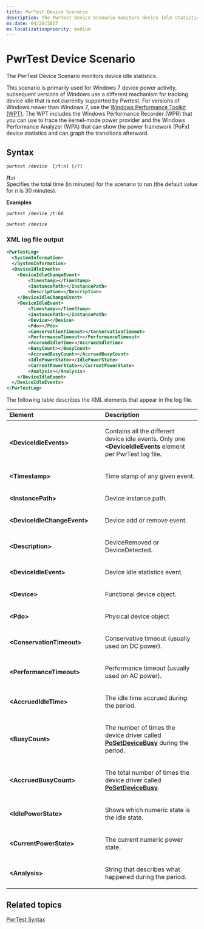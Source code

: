 ```yaml
---
title: PwrTest Device Scenario
description: The PwrTest Device Scenario monitors device idle statistics.
ms.date: 04/20/2017
ms.localizationpriority: medium
---
```


# PwrTest Device Scenario


The PwrTest Device Scenario monitors device idle statistics.

This scenario is primarily used for Windows 7 device power activity, subsequent versions of Windows use a different mechanism for tracking device idle that is not currently supported by Pwrtest. For versions of Windows newer than Windows 7, use the [Windows Performance Toolkit (WPT)](/windows-hardware/test/wpt/windows-performance-toolkit-technical-reference). The WPT includes the Windows Performance Recorder (WPR) that you can use to trace the kernel-mode power provider and the Windows Performance Analyzer (WPA) that can show the power framework (PoFx) device statistics and can graph the transitions afterward.

## <span id="Syntax"></span><span id="syntax"></span><span id="SYNTAX"></span>Syntax


```
pwrtest /device  [/t:n] [/?] 
```

<span id="_t_n"></span><span id="_T_N"></span>**/t:**<em>n</em>  
Specifies the total time (in minutes) for the scenario to run (the default value for *n* is 30 minutes).

**Examples**

```
pwrtest /device /t:60
```

```
pwrtest /device
```

### <span id="XML_log_file_output"></span><span id="xml_log_file_output"></span><span id="XML_LOG_FILE_OUTPUT"></span>XML log file output

```XML
<PwrTestLog>
  <SystemInformation>
  </SystemInformation>
  <DeviceIdleEvents> 
    <DeviceIdleChangeEvent>
        <Timestamp></TimeStamp>
        <InstancePath></InstancePath>
        <Description></Description>
    </DeviceIdleChangeEvent>
    <DeviceIdleEvent>
        <Timestamp></TimeStamp>
        <InstancePath></InstancePath>
        <Device></Device>
        <Pdo></Pdo>
        <ConservationTimeout></ConservationTimeout>
        <PerformanceTimeout></PerformanceTimeout>
        <AccruedIdleTime></AccruedIdleTime>
        <BusyCount></BusyCount>
        <AccruedBusyCount></AccruedBusyCount>
        <IdlePowerState></IdlePowerState>
        <CurrentPowerState></CurrentPowerState>
        <Analysis></Analysis>
    </DeviceIdleEvent>
  </DeviceIdleEvents>
</PwrTestLog> 
```

The following table describes the XML elements that appear in the log file.

<table>
<colgroup>
<col width="50%" />
<col width="50%" />
</colgroup>
<thead>
<tr class="header">
<th align="left">Element</th>
<th align="left">Description</th>
</tr>
</thead>
<tbody>
<tr class="odd">
<td align="left"><strong>&lt;DeviceIdleEvents&gt;</strong></td>
<td align="left"><p>Contains all the different device idle events. Only one <strong>&lt;DeviceIdleEvents</strong> element per PwrTest log file.</p></td>
</tr>
<tr class="even">
<td align="left"><strong>&lt;Timestamp&gt;</strong></td>
<td align="left"><p>Time stamp of any given event.</p></td>
</tr>
<tr class="odd">
<td align="left"><strong>&lt;InstancePath&gt;</strong></td>
<td align="left"><p>Device instance path.</p></td>
</tr>
<tr class="even">
<td align="left"><strong>&lt;DeviceIdleChangeEvent&gt;</strong></td>
<td align="left"><p>Device add or remove event.</p></td>
</tr>
<tr class="odd">
<td align="left"><strong>&lt;Description&gt;</strong></td>
<td align="left"><p>DeviceRemoved or DeviceDetected.</p></td>
</tr>
<tr class="even">
<td align="left"><strong>&lt;DeviceIdleEvent&gt;</strong></td>
<td align="left"><p>Device idle statistics event.</p></td>
</tr>
<tr class="odd">
<td align="left"><strong>&lt;Device&gt;</strong></td>
<td align="left"><p>Functional device object.</p></td>
</tr>
<tr class="even">
<td align="left"><strong>&lt;Pdo&gt;</strong></td>
<td align="left"><p>Physical device object</p></td>
</tr>
<tr class="odd">
<td align="left"><strong>&lt;ConservationTimeout&gt;</strong></td>
<td align="left"><p>Conservative timeout (usually used on DC power).</p></td>
</tr>
<tr class="even">
<td align="left"><strong>&lt;PerformanceTimeout&gt;</strong></td>
<td align="left"><p>Performance timeout (usually used on AC power).</p></td>
</tr>
<tr class="odd">
<td align="left"><strong>&lt;AccruedIdleTime&gt;</strong></td>
<td align="left"><p>The idle time accrued during the period.</p></td>
</tr>
<tr class="even">
<td align="left"><strong>&lt;BusyCount&gt;</strong></td>
<td align="left"><p>The number of times the device driver called <a href="/windows-hardware/drivers/kernel/mm-bad-pointer" data-raw-source="[&lt;strong&gt;PoSetDeviceBusy&lt;/strong&gt;](../kernel/mm-bad-pointer.md)"><strong>PoSetDeviceBusy</strong></a> during the period.</p></td>
</tr>
<tr class="odd">
<td align="left"><strong>&lt;AccruedBusyCount&gt;</strong></td>
<td align="left"><p>The total number of times the device driver called <a href="/windows-hardware/drivers/kernel/mm-bad-pointer" data-raw-source="[&lt;strong&gt;PoSetDeviceBusy&lt;/strong&gt;](../kernel/mm-bad-pointer.md)"><strong>PoSetDeviceBusy</strong></a>.</p></td>
</tr>
<tr class="even">
<td align="left"><strong>&lt;IdlePowerState&gt;</strong></td>
<td align="left"><p>Shows which numeric state is the idle state.</p></td>
</tr>
<tr class="odd">
<td align="left"><strong>&lt;CurrentPowerState&gt;</strong></td>
<td align="left"><p>The current numeric power state.</p></td>
</tr>
<tr class="even">
<td align="left"><strong>&lt;Analysis&gt;</strong></td>
<td align="left"><p>String that describes what happened during the period.</p></td>
</tr>
</tbody>
</table>



## <span id="related_topics"></span>Related topics


[PwrTest Syntax](pwrtest-syntax.md)
